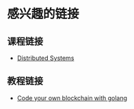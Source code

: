 # 感兴趣的链接

## 课程链接

- [Distributed Systems](http://css.csail.mit.edu/6.824/2014/index.html)

## 教程链接

- [Code your own blockchain with golang](https://medium.com/@mycoralhealth/code-your-own-blockchain-in-less-than-200-lines-of-go-e296282bcffc)
